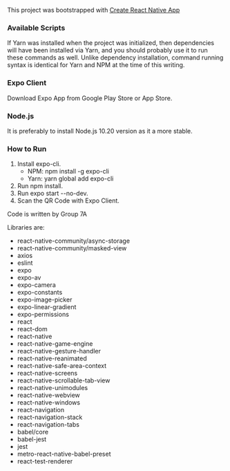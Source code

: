 This project was bootstrapped with [Create React Native App](https://github.com/expo/create-react-native-app)

### Available Scripts

If Yarn was installed when the project was initialized, then dependencies will have been installed via Yarn, and you should probably use it to run these commands as well. Unlike dependency installation, command running syntax is identical for Yarn and NPM at the time of this writing.

### Expo Client
Download Expo App from Google Play Store or App Store.

### Node.js
It is preferably to install Node.js 10.20 version as it a more stable.

### How to Run
1. Install expo-cli. 
   - NPM: npm install -g expo-cli
   - Yarn: yarn global add expo-cli
2. Run npm install.
3. Run expo start --no-dev.
4. Scan the QR Code with Expo Client.

Code is written by Group 7A

Libraries are:
- react-native-community/async-storage
- react-native-community/masked-view
- axios
- eslint
- expo
- expo-av
- expo-camera
- expo-constants
- expo-image-picker
- expo-linear-gradient
- expo-permissions
- react
- react-dom
- react-native
- react-native-game-engine
- react-native-gesture-handler
- react-native-reanimated
- react-native-safe-area-context
- react-native-screens
- react-native-scrollable-tab-view
- react-native-unimodules
- react-native-webview
- react-native-windows
- react-navigation
- react-navigation-stack
- react-navigation-tabs
- babel/core
- babel-jest
- jest
- metro-react-native-babel-preset
- react-test-renderer